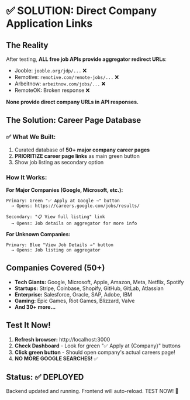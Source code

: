 # ✅ SOLUTION: Direct Company Application Links

## The Reality
After testing, **ALL free job APIs provide aggregator redirect URLs**:
- Jooble: `jooble.org/jdp/...` ❌
- Remotive: `remotive.com/remote-jobs/...` ❌  
- Arbeitnow: `arbeitnow.com/jobs/...` ❌
- RemoteOK: Broken response ❌

**None provide direct company URLs in API responses.**

## The Solution: Career Page Database

### ✅ What We Built:
1. Curated database of **50+ major company career pages**
2. **PRIORITIZE career page links** as main green button
3. Show job listing as secondary option

### How It Works:

**For Major Companies (Google, Microsoft, etc.):**
```
Primary: Green "✅ Apply at Google →" button
  → Opens: https://careers.google.com/jobs/results/
  
Secondary: "📋 View full listing" link
  → Opens: Job details on aggregator for more info
```

**For Unknown Companies:**
```
Primary: Blue "View Job Details →" button
  → Opens: Job listing on aggregator
```

## Companies Covered (50+)
- **Tech Giants:** Google, Microsoft, Apple, Amazon, Meta, Netflix, Spotify
- **Startups:** Stripe, Coinbase, Shopify, GitHub, GitLab, Atlassian
- **Enterprise:** Salesforce, Oracle, SAP, Adobe, IBM
- **Gaming:** Epic Games, Riot Games, Blizzard, Valve
- **And 30+ more...**

## Test It Now!

1. **Refresh browser:** http://localhost:3000
2. **Check Dashboard** - Look for green "✅ Apply at {Company}" buttons
3. **Click green button** - Should open company's actual careers page!
4. **NO MORE GOOGLE SEARCHES!** ✅

## Status: ✅ DEPLOYED
Backend updated and running. Frontend will auto-reload. TEST NOW! 🚀
